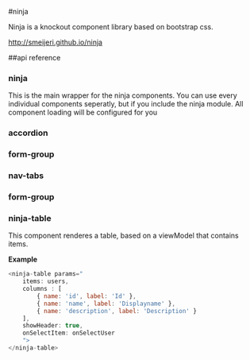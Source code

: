#ninja

Ninja is a knockout component library based on bootstrap css.

http://smeijeri.github.io/ninja

##api reference

### ninja
This is the main wrapper for the ninja components.You can use every individual components seperatly,but if you include the ninja module. All component loading will be configured for you

### accordion
### form-group
### nav-tabs
### form-group
### ninja-table
This component renderes a table, based on a viewModel that contains items.

**Example**  
```js
<ninja-table params="
	items: users, 
	columns : [ 
		{ name: 'id', label: 'Id' }, 
		{ name: 'name', label: 'Displayname' },
		{ name: 'description', label: 'Description' } 
	], 
	showHeader: true,
	onSelectItem: onSelectUser
	">
</ninja-table>
```
